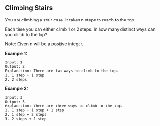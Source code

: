 ## Climbing Stairs

You are climbing a stair case. It takes n steps to reach to the top.

Each time you can either climb 1 or 2 steps. In how many distinct ways can you climb to the top?

Note: Given n will be a positive integer.

**Example 1:**
````text
Input: 2
Output: 2
Explanation: There are two ways to climb to the top.
1. 1 step + 1 step
2. 2 steps
````
**Example 2:**
````text
Input: 3
Output: 3
Explanation: There are three ways to climb to the top.
1. 1 step + 1 step + 1 step
2. 1 step + 2 steps
3. 2 steps + 1 step
````
